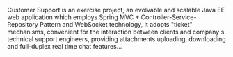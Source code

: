 Customer Support is an exercise project, an evolvable and scalable Java EE web application which employs Spring MVC + Controller-Service-Repository Pattern and WebSocket technology, it adopts "ticket" mechanisms, convenient for the interaction between clients and company's technical support engineers, providing attachments uploading, downloading and full-duplex real time chat features...